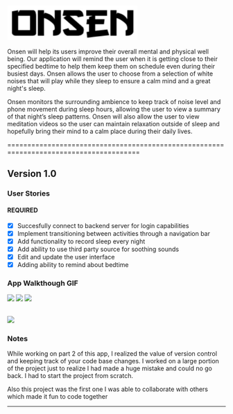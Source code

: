 
<img src="app/src/main/res/drawable/name.png" class="center" width="300" height="80">

Onsen will help its users improve their overall mental and physical well being. Our application will remind the user when it is getting close to their specified bedtime to help them keep them on schedule even during their busiest days. Onsen allows the user to choose from a selection of white noises that will play while they sleep to ensure a calm mind and a great night's sleep.

Onsen monitors the surrounding ambience to keep track of noise level and phone movement during sleep hours, allowing the user to view a summary of that night’s sleep patterns. Onsen will also allow the user to view meditation videos so the user can maintain relaxation outside of sleep and hopefully bring their mind to a calm place during their daily lives.

=======================================================================================

## Version 1.0

### User Stories

#### REQUIRED 
- [x] Succesfully connect to backend server for login capabilities
- [x] Implement transitioning between activities through a navigation bar
- [x] Add functionality to record sleep every night
- [x] Add ability to use third party source for soothing sounds
- [x] Edit and update the user interface 
- [x] Adding ability to remind about bedtime 

### App Walkthough GIF
<img src="http://g.recordit.co/4mWVm1j0kb.gif" width=250>     <img src="http://g.recordit.co/L2s8c4f2WU.gif" width=250>     <img src="http://g.recordit.co/p49YzLJbPx.gif" width=250>

<br>
<img src ="http://g.recordit.co/Lnz0DipoKS.gif" width=250>

### Notes
While working on part 2 of this app, I realized the value of version control and keeping track of your code base changes. I worked on a large portion of the project just to realize I had made a huge mistake and could no go back. I had to start the project from scratch. 

Also this project was the first one I was able to collaborate with others which made it fun to code together

---